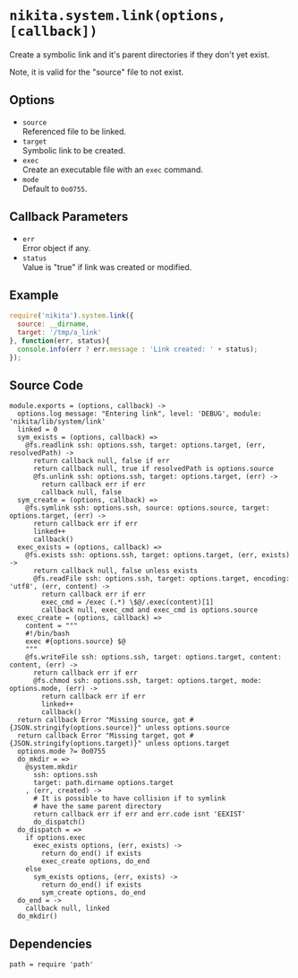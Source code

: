 
# `nikita.system.link(options, [callback])`

Create a symbolic link and it's parent directories if they don't yet
exist.

Note, it is valid for the "source" file to not exist.

## Options

* `source`   
  Referenced file to be linked.   
* `target`   
  Symbolic link to be created.   
* `exec`   
  Create an executable file with an `exec` command.   
* `mode`   
  Default to `0o0755`.   

## Callback Parameters

* `err`   
  Error object if any.   
* `status`   
  Value is "true" if link was created or modified.   

## Example

```js
require('nikita').system.link({
  source: __dirname,
  target: '/tmp/a_link'
}, function(err, status){
  console.info(err ? err.message : 'Link created: ' + status);
});
```

## Source Code

    module.exports = (options, callback) ->
      options.log message: "Entering link", level: 'DEBUG', module: 'nikita/lib/system/link'
      linked = 0
      sym_exists = (options, callback) =>
        @fs.readlink ssh: options.ssh, target: options.target, (err, resolvedPath) ->
          return callback null, false if err
          return callback null, true if resolvedPath is options.source
          @fs.unlink ssh: options.ssh, target: options.target, (err) ->
            return callback err if err
            callback null, false
      sym_create = (options, callback) =>
        @fs.symlink ssh: options.ssh, source: options.source, target: options.target, (err) ->
          return callback err if err
          linked++
          callback()
      exec_exists = (options, callback) =>
        @fs.exists ssh: options.ssh, target: options.target, (err, exists) ->
          return callback null, false unless exists
          @fs.readFile ssh: options.ssh, target: options.target, encoding: 'utf8', (err, content) ->
            return callback err if err
            exec_cmd = /exec (.*) \$@/.exec(content)[1]
            callback null, exec_cmd and exec_cmd is options.source
      exec_create = (options, callback) =>
        content = """
        #!/bin/bash
        exec #{options.source} $@
        """
        @fs.writeFile ssh: options.ssh, target: options.target, content: content, (err) ->
          return callback err if err
          @fs.chmod ssh: options.ssh, target: options.target, mode: options.mode, (err) ->
            return callback err if err
            linked++
            callback()
      return callback Error "Missing source, got #{JSON.stringify(options.source)}" unless options.source
      return callback Error "Missing target, got #{JSON.stringify(options.target)}" unless options.target
      options.mode ?= 0o0755
      do_mkdir = =>
        @system.mkdir
          ssh: options.ssh
          target: path.dirname options.target
        , (err, created) ->
          # It is possible to have collision if to symlink
          # have the same parent directory
          return callback err if err and err.code isnt 'EEXIST'
          do_dispatch()
      do_dispatch = =>
        if options.exec
          exec_exists options, (err, exists) ->
            return do_end() if exists
            exec_create options, do_end
        else
          sym_exists options, (err, exists) ->
            return do_end() if exists
            sym_create options, do_end
      do_end = ->
        callback null, linked
      do_mkdir()

## Dependencies

    path = require 'path'
